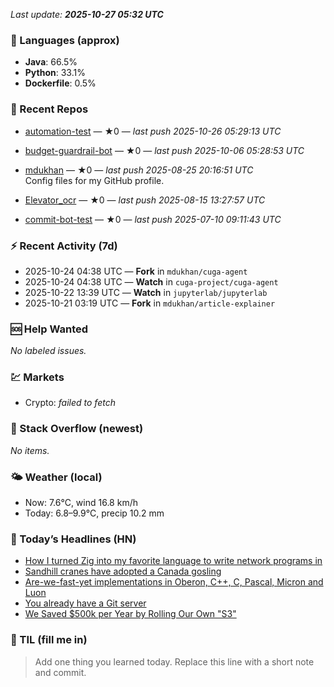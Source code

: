 

<!-- DAILY-SECTION:START -->
_Last update: **2025-10-27 05:32 UTC**_


### 🧪 Languages (approx)
- **Java**: 66.5%
- **Python**: 33.1%
- **Dockerfile**: 0.5%

### 🔧 Recent Repos
- [automation-test](https://github.com/mdukhan/automation-test) — ★0 — _last push 2025-10-26 05:29:13 UTC_  
  
- [budget-guardrail-bot](https://github.com/mdukhan/budget-guardrail-bot) — ★0 — _last push 2025-10-06 05:28:53 UTC_  
  
- [mdukhan](https://github.com/mdukhan/mdukhan) — ★0 — _last push 2025-08-25 20:16:51 UTC_  
  Config files for my GitHub profile.
- [Elevator_ocr](https://github.com/mdukhan/Elevator_ocr) — ★0 — _last push 2025-08-15 13:27:57 UTC_  
  
- [commit-bot-test](https://github.com/mdukhan/commit-bot-test) — ★0 — _last push 2025-07-10 09:11:43 UTC_  
  

### ⚡ Recent Activity (7d)
- 2025-10-24 04:38 UTC — **Fork** in `mdukhan/cuga-agent`
- 2025-10-24 04:38 UTC — **Watch** in `cuga-project/cuga-agent`
- 2025-10-22 13:39 UTC — **Watch** in `jupyterlab/jupyterlab`
- 2025-10-21 03:19 UTC — **Fork** in `mdukhan/article-explainer`

### 🆘 Help Wanted
_No labeled issues._

### 💹 Markets
- Crypto: _failed to fetch_

### 🧩 Stack Overflow (newest)
_No items._

### 🌤️ Weather (local)
- Now: 7.6°C, wind 16.8 km/h
- Today: 6.8–9.9°C, precip 10.2 mm

### 📰 Today’s Headlines (HN)
- [How I turned Zig into my favorite language to write network programs in](https://github.com/dvir-biton/MyraOS)
- [Sandhill cranes have adopted a Canada gosling](https://lalinsky.com/2025/10/26/zio-async-io-for-zig.html)
- [Are-we-fast-yet implementations in Oberon, C++, C, Pascal, Micron and Luon](https://www.smithsonianmag.com/science-nature/these-sandhill-cranes-have-adopted-a-canadian-gosling-and-birders-have-flocked-to-watch-the-strange-family-180986828/)
- [You already have a Git server](https://github.com/rochus-keller/Are-we-fast-yet)
- [We Saved $500k per Year by Rolling Our Own &quot;S3&quot;](https://maurycyz.com/misc/easy_git/)

### 🧠 TIL (fill me in)
> Add one thing you learned today. Replace this line with a short note and commit.

<!-- DAILY-SECTION:END -->
